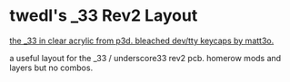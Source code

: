 # twedl's _33 Rev2 Layout

[the _33 in clear acrylic from p3d. bleached dev/tty keycaps by matt3o.](./_33-p3d.jpg)

a useful layout for the _33 / underscore33 rev2 pcb. homerow mods and layers but no combos.
